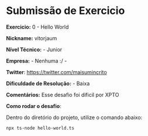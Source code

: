 # Submissão de Exercicio

**Exercicio:** 0 - Hello World

**Nickname:** vitorjaum

**Nível Técnico:** - Junior

**Empresa:** - Nenhuma :/ -

**Twitter**: https://twitter.com/maisumincrito

**Dificuldade de Resolução:** - Baixa

**Comentários:** Esse desafio foi dificil por XPTO

**Como rodar o desafio**:

Dentro do diretório do projeto, utilize o comando abaixo:

```bash
npx ts-node hello-world.ts
```
